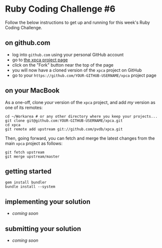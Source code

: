Ruby Coding Challenge #6
========================

Follow the below instructions to get up and running for this week's Ruby Coding Challenge.

on github.com
-------------

* log into `github.com` using your personal GitHub account
* go to [the xpca project page](https://github.com/pvdb/xpca)
* click on the "Fork" button near the top of the page
* you will now have a cloned version of the `xpca` project on GitHub
* go to your `https://github.com/YOUR-GITHUB-USERNAME/xpca` project page

on your MacBook
---------------

As a one-off, clone _your_ version of the `xpca` project, and add _my_ version as one of its remotes:

    cd ~/Workarea # or any other directory where you keep your projects...
    git clone git@github.com:YOUR-GITHUB-USERNAME/xpca.git
    cd xpca
    git remote add upstream git://github.com/pvdb/xpca.git

Then, going forward, you can fetch and merge the latest changes from the main `xpca` project as follows:

    git fetch upstream
    git merge upstream/master

getting started
---------------

    gem install bundler
    bundle install --system

implementing your solution
--------------------------

* *coming soon*

submitting your solution
------------------------

* *coming soon*
